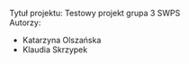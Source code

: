 Tytuł projektu: Testowy projekt grupa 3 SWPS </br>
Autorzy:
* Katarzyna Olszańska
* Klaudia Skrzypek
